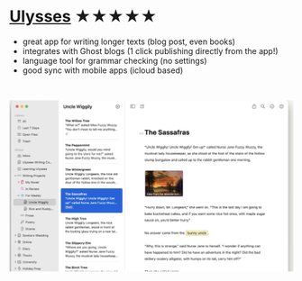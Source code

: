 # [Ulysses](https://ulysses.app/) ★★★★★

- great app for writing longer texts (blog post, even books)
- integrates with Ghost blogs (1 click publishing directly from the app!)
- language tool for grammar checking (no settings)
- good sync with mobile apps (icloud based)

<br>

![Screenshot](ulysses.png)
